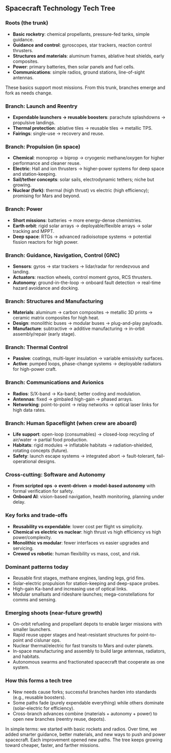 ## Spacecraft Technology Tech Tree

### Roots (the trunk)
- **Basic rocketry**: chemical propellants, pressure-fed tanks, simple guidance.
- **Guidance and control**: gyroscopes, star trackers, reaction control thrusters.
- **Structures and materials**: aluminum frames, ablative heat shields, early composites.
- **Power**: primary batteries, then solar panels and fuel cells.
- **Communications**: simple radios, ground stations, line-of-sight antennas.

These basics support most missions. From this trunk, branches emerge and fork as needs change.

### Branch: Launch and Reentry
- **Expendable launchers → reusable boosters**: parachute splashdowns → propulsive landings.
- **Thermal protection**: ablative tiles → reusable tiles → metallic TPS.
- **Fairings**: single-use → recovery and reuse.

### Branch: Propulsion (in space)
- **Chemical**: monoprop → biprop → cryogenic methane/oxygen for higher performance and cleaner reuse.
- **Electric**: Hall and ion thrusters → higher-power systems for deep space and station-keeping.
- **Sail/tether concepts**: solar sails, electrodynamic tethers; niche but growing.
- **Nuclear (fork)**: thermal (high thrust) vs electric (high efficiency); promising for Mars and beyond.

### Branch: Power
- **Short missions**: batteries → more energy-dense chemistries.
- **Earth orbit**: rigid solar arrays → deployable/flexible arrays → solar tracking and MPPT.
- **Deep space**: RTGs → advanced radioisotope systems → potential fission reactors for high power.

### Branch: Guidance, Navigation, Control (GNC)
- **Sensors**: gyros → star trackers → lidar/radar for rendezvous and landing.
- **Actuators**: reaction wheels, control moment gyros, RCS thrusters.
- **Autonomy**: ground-in-the-loop → onboard fault detection → real-time hazard avoidance and docking.

### Branch: Structures and Manufacturing
- **Materials**: aluminum → carbon composites → metallic 3D prints → ceramic matrix composites for high heat.
- **Design**: monolithic buses → modular buses → plug-and-play payloads.
- **Manufacture**: subtractive → additive manufacturing → in-orbit assembly/repair (early stage).

### Branch: Thermal Control
- **Passive**: coatings, multi-layer insulation → variable emissivity surfaces.
- **Active**: pumped loops, phase-change systems → deployable radiators for high-power craft.

### Branch: Communications and Avionics
- **Radios**: S/X-band → Ka-band; better coding and modulation.
- **Antennas**: fixed → gimbaled high-gain → phased arrays.
- **Networking**: point-to-point → relay networks → optical laser links for high data rates.

### Branch: Human Spaceflight (when crew are aboard)
- **Life support**: open-loop (consumables) → closed-loop recycling of air/water → partial food production.
- **Habitats**: rigid modules → inflatable habitats → radiation-shielded, rotating concepts (future).
- **Safety**: launch escape systems → integrated abort → fault-tolerant, fail-operational designs.

### Cross-cutting: Software and Autonomy
- **From scripted ops → event-driven → model-based autonomy** with formal verification for safety.
- **Onboard AI**: vision-based navigation, health monitoring, planning under delay.

### Key forks and trade-offs
- **Reusability vs expendable**: lower cost per flight vs simplicity.
- **Chemical vs electric vs nuclear**: high thrust vs high efficiency vs high power/complexity.
- **Monolithic vs modular**: fewer interfaces vs easier upgrades and servicing.
- **Crewed vs robotic**: human flexibility vs mass, cost, and risk.

### Dominant patterns today
- Reusable first stages, methane engines, landing legs, grid fins.
- Solar-electric propulsion for station-keeping and deep-space probes.
- High-gain Ka-band and increasing use of optical links.
- Modular smallsats and rideshare launches; mega-constellations for comms and sensing.

### Emerging shoots (near-future growth)
- On-orbit refueling and propellant depots to enable larger missions with smaller launchers.
- Rapid reuse upper stages and heat-resistant structures for point-to-point and cislunar ops.
- Nuclear thermal/electric for fast transits to Mars and outer planets.
- In-space manufacturing and assembly to build large antennas, radiators, and habitats.
- Autonomous swarms and fractionated spacecraft that cooperate as one system.

### How this forms a tech tree
- New needs cause forks; successful branches harden into standards (e.g., reusable boosters).
- Some paths fade (purely expendable everything) while others dominate (solar-electric for efficiency).
- Cross-branch advances combine (materials + autonomy + power) to open new branches (reentry reuse, depots).

In simple terms: we started with basic rockets and radios. Over time, we added smarter guidance, better materials, and new ways to push and power spacecraft. Each improvement opened new paths. The tree keeps growing toward cheaper, faster, and farther missions.
